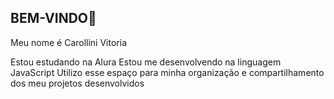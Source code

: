 ## BEM-VINDO👋

Meu nome é Carollini Vitoria

Estou estudando na Alura
Estou me desenvolvendo na linguagem JavaScript
Utilizo esse espaço para minha organização e compartilhamento dos meu projetos desenvolvidos

